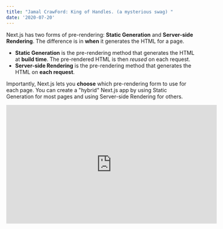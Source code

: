 ```yaml
---
title: "Jamal CrawFord: King of Handles. (a mysterious swag) "
date: '2020-07-20'
---
```


Next.js has two forms of pre-rendering: **Static Generation** and **Server-side Rendering**. The difference is in **when** it generates the HTML for a page.

- **Static Generation** is the pre-rendering method that generates the HTML at **build time**. The pre-rendered HTML is then _reused_ on each request.
- **Server-side Rendering** is the pre-rendering method that generates the HTML on **each request**.

Importantly, Next.js lets you **choose** which pre-rendering form to use for each page. You can create a "hybrid" Next.js app by using Static Generation for most pages and using Server-side Rendering for others.

<iframe width="560" height="315" src="https://www.youtube.com/embed/BdBEflR_9n0" frameborder="0" allow="accelerometer; autoplay; encrypted-media; gyroscope; picture-in-picture" allowfullscreen></iframe>